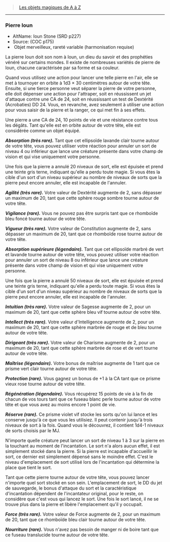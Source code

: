 ﻿---
!MagicItem
Type: Objet merveilleux
Rarity: rareté variable
Attunement: harmonisation requise
Id: magicitems_az_hd.md#pierre-ioun
ParentLink: magicitems_az_hd.md#les-objets-magiques-de-a-à-z
Name: Pierre Ioun
ParentName: Les objets magiques de A à Z
NameLevel: 3
AltName: Ioun Stone (SRD p227)
Source: (COC p175)
Attributes:
  Name: Pierre Ioun
  Markdown: >+
    ### <!--Name-->Pierre Ioun<!--/Name-->


    - AltName: <!--AltName-->Ioun Stone (SRD p227)<!--/AltName-->

    - Source: <!--Source-->(COC p175)<!--/Source-->

    -  <!--Type-->Objet merveilleux<!--/Type-->, <!--Rarity-->rareté variable<!--/Rarity--> (<!--Attunement-->harmonisation requise<!--/Attunement-->)


    La pierre Ioun doit son nom à Ioun, un dieu du savoir et des prophéties vénéré sur certains mondes. Il existe de nombreuses variétés de pierre de Ioun, chacune caractérisée par sa forme et sa couleur.


    Quand vous utilisez une action pour lancer une telle pierre en l'air, elle se met à tournoyer en orbite à 1d3 × 30 centimètres autour de votre tête. Ensuite, si une tierce personne veut séparer la pierre de votre personne, elle doit dépenser une action pour l'attraper, soit en réussissent un jet d'attaque contre une CA de 24, soit en réussissant un test de Dextérité (Acrobaties) DD 24. Vous, en revanche, avez seulement à utiliser une action pour vous saisir de la pierre et la ranger, ce qui met fin à ses effets.


    Une pierre a une CA de 24, 10 points de vie et une résistance contre tous les dégâts. Tant qu'elle est en orbite autour de votre tête, elle est considérée comme un objet équipé.


    **_Absorption (très rare)._** Tant que cet ellipsoïde lavande clair tourne autour de votre tête, vous pouvez utiliser votre réaction pour annuler un sort de niveau 4 ou inférieur que lance une créature présente dans votre champ de vision et qui vise uniquement votre personne.


    Une fois que la pierre a annulé 20 niveaux de sort, elle est épuisée et prend une teinte gris terne, indiquant qu'elle a perdu toute magie. Si vous êtes la cible d'un sort d'un niveau supérieur au nombre de niveaux de sorts que la pierre peut encore annuler, elle est incapable de l'annuler.


    **_Agilité (très rare)._** Votre valeur de Dextérité augmente de 2, sans dépasser un maximum de 20, tant que cette sphère rouge sombre tourne autour de votre tête.


    **_Vigilance (rare)._** Vous ne pouvez pas être surpris tant que ce rhomboïde bleu foncé tourne autour de votre tête.


    **_Vigueur (très rare)._** Votre valeur de Constitution augmente de 2, sans dépasser un maximum de 20, tant que ce rhomboïde rose tourne autour de votre tête.


    **_Absorption supérieure (légendaire)._** Tant que cet ellipsoïde marbré de vert et lavande tourne autour de votre tête, vous pouvez utiliser votre réaction pour annuler un sort de niveau 8 ou inférieur que lance une créature présente dans votre champ de vision et qui vise uniquement votre personne.


    Une fois que la pierre a annulé 50 niveaux de sort, elle est épuisée et prend une teinte gris terne, indiquant qu'elle a perdu toute magie. Si vous êtes la cible d'un sort d'un niveau supérieur au nombre de niveaux de sorts que la pierre peut encore annuler, elle est incapable de l'annuler.


    **_Intuition (très rare)._** Votre valeur de Sagesse augmente de 2, pour un maximum de 20, tant que cette sphère bleu vif tourne autour de votre tête.


    **_Intellect (très rare)._** Votre valeur d'Intelligence augmente de 2, pour un maximum de 20, tant que cette sphère marbrée de rouge et de bleu tourne autour de votre tête.


    **_Dirigeant (très rare)._** Votre valeur de Charisme augmente de 2, pour un maximum de 20, tant que cette sphère marbrée de rose et de vert tourne autour de votre tête.


    **_Maîtrise (légendaire)._** Votre bonus de maîtrise augmente de 1 tant que ce prisme vert clair tourne autour de votre tête.


    **_Protection (rare)._** Vous gagnez un bonus de +1 à la CA tant que ce prisme vieux rose tourne autour de votre tête.


    **_Régénération (légendaire)._** Vous récupérez 15 points de vie à la fin de chacun de vos tours tant que ce fuseau blanc perle tourne autour de votre tête et que vous avez au moins encore 1 point de vie.


    **_Réserve (rare)._** Ce prisme violet vif stocke les sorts qu'on lui lance et les conserve jusqu'à ce que vous les utilisiez. Il peut contenir jusqu'à trois niveaux de sort à la fois. Quand vous le découvrez, il contient 1d4-1 niveaux de sorts choisis par le MJ.


    N'importe quelle créature peut lancer un sort de niveau 1 à 3 sur la pierre en la touchant au moment de l'incantation. Le sort n'a alors aucun effet, il est simplement stocké dans la pierre. Si la pierre est incapable d'accueillir le sort, ce dernier est simplement dépensé sans le moindre effet. C'est le niveau d'emplacement de sort utilisé lors de l'incantation qui détermine la place que tient le sort.


    Tant que cette pierre tourne autour de votre tête, vous pouvez lancer n'importe quel sort stocké en son sein. L'emplacement de sort, le DD du jet de sauvegarde, le bonus d'attaque du sort et la caractéristique d'incantation dépendent de l'incantateur original, pour le reste, on considère que c'est vous qui lancez le sort. Une fois le sort lancé, il ne se trouve plus dans la pierre et libère l'emplacement qu'il y occupait.


    **_Force (très rare)._** Votre valeur de Force augmente de 2, pour un maximum de 20, tant que ce rhomboïde bleu clair tourne autour de votre tête.


    **_Nourriture (rare)._** Vous n'avez pas besoin de manger ni de boire tant que ce fuseau translucide tourne autour de votre tête.

  AltName: Ioun Stone (SRD p227)
  Source: (COC p175)
  Type: Objet merveilleux
  Rarity: rareté variable
  Attunement: harmonisation requise
AttributesDictionary: >+
  Name: Pierre Ioun

  Markdown: >+

    ### <!--Name-->Pierre Ioun<!--/Name-->





    - AltName: <!--AltName-->Ioun Stone (SRD p227)<!--/AltName-->



    - Source: <!--Source-->(COC p175)<!--/Source-->



    -  <!--Type-->Objet merveilleux<!--/Type-->, <!--Rarity-->rareté variable<!--/Rarity--> (<!--Attunement-->harmonisation requise<!--/Attunement-->)





    La pierre Ioun doit son nom à Ioun, un dieu du savoir et des prophéties vénéré sur certains mondes. Il existe de nombreuses variétés de pierre de Ioun, chacune caractérisée par sa forme et sa couleur.





    Quand vous utilisez une action pour lancer une telle pierre en l'air, elle se met à tournoyer en orbite à 1d3 × 30 centimètres autour de votre tête. Ensuite, si une tierce personne veut séparer la pierre de votre personne, elle doit dépenser une action pour l'attraper, soit en réussissent un jet d'attaque contre une CA de 24, soit en réussissant un test de Dextérité (Acrobaties) DD 24. Vous, en revanche, avez seulement à utiliser une action pour vous saisir de la pierre et la ranger, ce qui met fin à ses effets.





    Une pierre a une CA de 24, 10 points de vie et une résistance contre tous les dégâts. Tant qu'elle est en orbite autour de votre tête, elle est considérée comme un objet équipé.





    **_Absorption (très rare)._** Tant que cet ellipsoïde lavande clair tourne autour de votre tête, vous pouvez utiliser votre réaction pour annuler un sort de niveau 4 ou inférieur que lance une créature présente dans votre champ de vision et qui vise uniquement votre personne.





    Une fois que la pierre a annulé 20 niveaux de sort, elle est épuisée et prend une teinte gris terne, indiquant qu'elle a perdu toute magie. Si vous êtes la cible d'un sort d'un niveau supérieur au nombre de niveaux de sorts que la pierre peut encore annuler, elle est incapable de l'annuler.





    **_Agilité (très rare)._** Votre valeur de Dextérité augmente de 2, sans dépasser un maximum de 20, tant que cette sphère rouge sombre tourne autour de votre tête.





    **_Vigilance (rare)._** Vous ne pouvez pas être surpris tant que ce rhomboïde bleu foncé tourne autour de votre tête.





    **_Vigueur (très rare)._** Votre valeur de Constitution augmente de 2, sans dépasser un maximum de 20, tant que ce rhomboïde rose tourne autour de votre tête.





    **_Absorption supérieure (légendaire)._** Tant que cet ellipsoïde marbré de vert et lavande tourne autour de votre tête, vous pouvez utiliser votre réaction pour annuler un sort de niveau 8 ou inférieur que lance une créature présente dans votre champ de vision et qui vise uniquement votre personne.





    Une fois que la pierre a annulé 50 niveaux de sort, elle est épuisée et prend une teinte gris terne, indiquant qu'elle a perdu toute magie. Si vous êtes la cible d'un sort d'un niveau supérieur au nombre de niveaux de sorts que la pierre peut encore annuler, elle est incapable de l'annuler.





    **_Intuition (très rare)._** Votre valeur de Sagesse augmente de 2, pour un maximum de 20, tant que cette sphère bleu vif tourne autour de votre tête.





    **_Intellect (très rare)._** Votre valeur d'Intelligence augmente de 2, pour un maximum de 20, tant que cette sphère marbrée de rouge et de bleu tourne autour de votre tête.





    **_Dirigeant (très rare)._** Votre valeur de Charisme augmente de 2, pour un maximum de 20, tant que cette sphère marbrée de rose et de vert tourne autour de votre tête.





    **_Maîtrise (légendaire)._** Votre bonus de maîtrise augmente de 1 tant que ce prisme vert clair tourne autour de votre tête.





    **_Protection (rare)._** Vous gagnez un bonus de +1 à la CA tant que ce prisme vieux rose tourne autour de votre tête.





    **_Régénération (légendaire)._** Vous récupérez 15 points de vie à la fin de chacun de vos tours tant que ce fuseau blanc perle tourne autour de votre tête et que vous avez au moins encore 1 point de vie.





    **_Réserve (rare)._** Ce prisme violet vif stocke les sorts qu'on lui lance et les conserve jusqu'à ce que vous les utilisiez. Il peut contenir jusqu'à trois niveaux de sort à la fois. Quand vous le découvrez, il contient 1d4-1 niveaux de sorts choisis par le MJ.





    N'importe quelle créature peut lancer un sort de niveau 1 à 3 sur la pierre en la touchant au moment de l'incantation. Le sort n'a alors aucun effet, il est simplement stocké dans la pierre. Si la pierre est incapable d'accueillir le sort, ce dernier est simplement dépensé sans le moindre effet. C'est le niveau d'emplacement de sort utilisé lors de l'incantation qui détermine la place que tient le sort.





    Tant que cette pierre tourne autour de votre tête, vous pouvez lancer n'importe quel sort stocké en son sein. L'emplacement de sort, le DD du jet de sauvegarde, le bonus d'attaque du sort et la caractéristique d'incantation dépendent de l'incantateur original, pour le reste, on considère que c'est vous qui lancez le sort. Une fois le sort lancé, il ne se trouve plus dans la pierre et libère l'emplacement qu'il y occupait.





    **_Force (très rare)._** Votre valeur de Force augmente de 2, pour un maximum de 20, tant que ce rhomboïde bleu clair tourne autour de votre tête.





    **_Nourriture (rare)._** Vous n'avez pas besoin de manger ni de boire tant que ce fuseau translucide tourne autour de votre tête.



  AltName: Ioun Stone (SRD p227)

  Source: (COC p175)

  Type: Objet merveilleux

  Rarity: rareté variable

  Attunement: harmonisation requise

---
> [Les objets magiques de A à Z](hd_magicitems_az_les_objets_magiques_de_a_a_z.md)

---

### Pierre Ioun

- AltName: Ioun Stone (SRD p227)
- Source: (COC p175)
-  Objet merveilleux, rareté variable (harmonisation requise)

La pierre Ioun doit son nom à Ioun, un dieu du savoir et des prophéties vénéré sur certains mondes. Il existe de nombreuses variétés de pierre de Ioun, chacune caractérisée par sa forme et sa couleur.

Quand vous utilisez une action pour lancer une telle pierre en l'air, elle se met à tournoyer en orbite à 1d3 × 30 centimètres autour de votre tête. Ensuite, si une tierce personne veut séparer la pierre de votre personne, elle doit dépenser une action pour l'attraper, soit en réussissent un jet d'attaque contre une CA de 24, soit en réussissant un test de Dextérité (Acrobaties) DD 24. Vous, en revanche, avez seulement à utiliser une action pour vous saisir de la pierre et la ranger, ce qui met fin à ses effets.

Une pierre a une CA de 24, 10 points de vie et une résistance contre tous les dégâts. Tant qu'elle est en orbite autour de votre tête, elle est considérée comme un objet équipé.

**_Absorption (très rare)._** Tant que cet ellipsoïde lavande clair tourne autour de votre tête, vous pouvez utiliser votre réaction pour annuler un sort de niveau 4 ou inférieur que lance une créature présente dans votre champ de vision et qui vise uniquement votre personne.

Une fois que la pierre a annulé 20 niveaux de sort, elle est épuisée et prend une teinte gris terne, indiquant qu'elle a perdu toute magie. Si vous êtes la cible d'un sort d'un niveau supérieur au nombre de niveaux de sorts que la pierre peut encore annuler, elle est incapable de l'annuler.

**_Agilité (très rare)._** Votre valeur de Dextérité augmente de 2, sans dépasser un maximum de 20, tant que cette sphère rouge sombre tourne autour de votre tête.

**_Vigilance (rare)._** Vous ne pouvez pas être surpris tant que ce rhomboïde bleu foncé tourne autour de votre tête.

**_Vigueur (très rare)._** Votre valeur de Constitution augmente de 2, sans dépasser un maximum de 20, tant que ce rhomboïde rose tourne autour de votre tête.

**_Absorption supérieure (légendaire)._** Tant que cet ellipsoïde marbré de vert et lavande tourne autour de votre tête, vous pouvez utiliser votre réaction pour annuler un sort de niveau 8 ou inférieur que lance une créature présente dans votre champ de vision et qui vise uniquement votre personne.

Une fois que la pierre a annulé 50 niveaux de sort, elle est épuisée et prend une teinte gris terne, indiquant qu'elle a perdu toute magie. Si vous êtes la cible d'un sort d'un niveau supérieur au nombre de niveaux de sorts que la pierre peut encore annuler, elle est incapable de l'annuler.

**_Intuition (très rare)._** Votre valeur de Sagesse augmente de 2, pour un maximum de 20, tant que cette sphère bleu vif tourne autour de votre tête.

**_Intellect (très rare)._** Votre valeur d'Intelligence augmente de 2, pour un maximum de 20, tant que cette sphère marbrée de rouge et de bleu tourne autour de votre tête.

**_Dirigeant (très rare)._** Votre valeur de Charisme augmente de 2, pour un maximum de 20, tant que cette sphère marbrée de rose et de vert tourne autour de votre tête.

**_Maîtrise (légendaire)._** Votre bonus de maîtrise augmente de 1 tant que ce prisme vert clair tourne autour de votre tête.

**_Protection (rare)._** Vous gagnez un bonus de +1 à la CA tant que ce prisme vieux rose tourne autour de votre tête.

**_Régénération (légendaire)._** Vous récupérez 15 points de vie à la fin de chacun de vos tours tant que ce fuseau blanc perle tourne autour de votre tête et que vous avez au moins encore 1 point de vie.

**_Réserve (rare)._** Ce prisme violet vif stocke les sorts qu'on lui lance et les conserve jusqu'à ce que vous les utilisiez. Il peut contenir jusqu'à trois niveaux de sort à la fois. Quand vous le découvrez, il contient 1d4-1 niveaux de sorts choisis par le MJ.

N'importe quelle créature peut lancer un sort de niveau 1 à 3 sur la pierre en la touchant au moment de l'incantation. Le sort n'a alors aucun effet, il est simplement stocké dans la pierre. Si la pierre est incapable d'accueillir le sort, ce dernier est simplement dépensé sans le moindre effet. C'est le niveau d'emplacement de sort utilisé lors de l'incantation qui détermine la place que tient le sort.

Tant que cette pierre tourne autour de votre tête, vous pouvez lancer n'importe quel sort stocké en son sein. L'emplacement de sort, le DD du jet de sauvegarde, le bonus d'attaque du sort et la caractéristique d'incantation dépendent de l'incantateur original, pour le reste, on considère que c'est vous qui lancez le sort. Une fois le sort lancé, il ne se trouve plus dans la pierre et libère l'emplacement qu'il y occupait.

**_Force (très rare)._** Votre valeur de Force augmente de 2, pour un maximum de 20, tant que ce rhomboïde bleu clair tourne autour de votre tête.

**_Nourriture (rare)._** Vous n'avez pas besoin de manger ni de boire tant que ce fuseau translucide tourne autour de votre tête.

